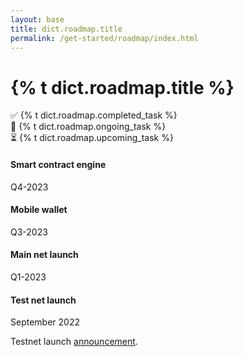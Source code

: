 ```yaml
---
layout: base
title: dict.roadmap.title
permalink: /get-started/roadmap/index.html
---
```


<h1>{% t dict.roadmap.title %}</h1>

<div class="row">
  <div class="h5 col-lg-4">✅ {% t dict.roadmap.completed_task %}</div>
  <div class="h5 col-lg-4">🚧 {% t dict.roadmap.ongoing_task %}</div>
  <div class="h5 col-lg-4">⏳ {% t dict.roadmap.upcoming_task %}</div>
</div>

<section dir="ltr">
  <div class="py-5">
    <div class="timeline">
      <div class="timeline-card upcoming right">
        <div class="card">
          <div class="card-body p-4">
            <h4>Smart contract engine</h4>
            <div class="card-subtitle mb-4 text-muted">Q4-2023</div>
          </div>
        </div>
      </div>
      <div class="timeline-card upcoming left">
        <div class="card">
          <div class="card-body p-4">
            <h4>Mobile wallet</h4>
            <div class="card-subtitle mb-4 text-muted">Q3-2023</div>
          </div>
        </div>
      </div>
      <div class="timeline-card ongoing right">
        <div class="card">
          <div class="card-body p-4">
            <h4>Main net launch</h4>
            <div class="card-subtitle mb-4 text-muted">Q1-2023</div>
          </div>
        </div>
      </div>
      <div class="timeline-card completed left">
        <div class="card">
          <div class="card-body p-4">
            <h4>Test net launch</h4>
            <div class="card-subtitle mb-4 text-muted">September 2022</div>
            <p class="card-text">Testnet launch <a href="https://pactus.org/2022/09/18/announcement-testnet.html">announcement</a>.</p>
          </div>
        </div>
      </div>
    </div>
  </div>
</section>
